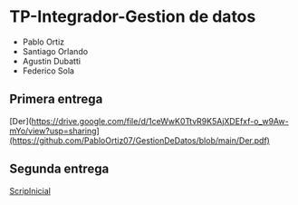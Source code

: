 
# TP-Integrador-Gestion de datos

* Pablo Ortiz
* Santiago Orlando
* Agustin Dubatti
* Federico Sola
## Primera entrega
[Der](https://drive.google.com/file/d/1ceWwK0TtvR9K5AjXDEfxf-o_w9Aw-mYo/view?usp=sharing](https://github.com/PabloOrtiz07/GestionDeDatos/blob/main/Der.pdf)
## Segunda entrega
[ScripInicial](https://github.com/PabloOrtiz07/GestionDeDatos/blob/main/script_creacion_inicial.sql)
